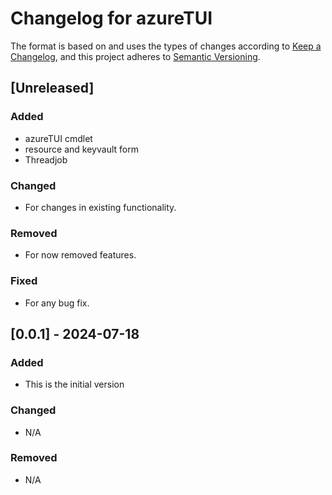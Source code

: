 # Changelog for azureTUI

The format is based on and uses the types of changes according to [Keep a Changelog](https://keepachangelog.com/en/1.0.0/),
and this project adheres to [Semantic Versioning](https://semver.org/spec/v2.0.0.html).

## [Unreleased]

### Added

- azureTUI cmdlet
- resource and keyvault form
- Threadjob

### Changed

- For changes in existing functionality.

### Removed

- For now removed features.

### Fixed

- For any bug fix.

## [0.0.1] - 2024-07-18

### Added

- This is the initial version

### Changed

- N/A

### Removed

- N/A


